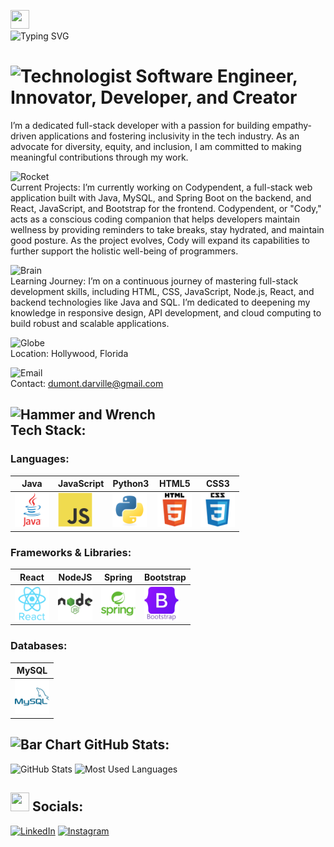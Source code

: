 <img src="https://github.com/Tarikul-Islam-Anik/Animated-Fluent-Emojis/blob/master/Emojis/Hand%20gestures/Vulcan%20Salute.png" width="30" height="30" /><br /> <img src="https://readme-typing-svg.demolab.com?font=Fira+Code&weight=500&size=24&duration=3500&pause=F75C7E&background=FFFFFF00&multiline=true&random=false&width=435&height=100&lines=Hi+.+.+I'm+Desmond👽;Welcome+to+my+GitHub!💫" alt="Typing SVG" />

# <img src="https://raw.githubusercontent.com/Tarikul-Islam-Anik/Animated-Fluent-Emojis/master/Emojis/People/Technologist.png" alt="Technologist" width="30" height="30" /> Software Engineer, Innovator, Developer, and Creator
I’m a dedicated full-stack developer with a passion for building empathy-driven applications and fostering inclusivity in the tech industry. As an advocate for diversity, equity, and inclusion, I am committed to making meaningful contributions through my work.

<img src="https://raw.githubusercontent.com/Tarikul-Islam-Anik/Animated-Fluent-Emojis/master/Emojis/Travel%20and%20places/Rocket.png" alt="Rocket" width="30" height="30" /><br /> Current Projects: I’m currently working on Codypendent, a full-stack web application built with Java, MySQL, and Spring Boot on the backend, and React, JavaScript, and Bootstrap for the frontend. Codypendent, or "Cody," acts as a conscious coding companion that helps developers maintain wellness by providing reminders to take breaks, stay hydrated, and maintain good posture. As the project evolves, Cody will expand its capabilities to further support the holistic well-being of programmers.


<img src="https://github.com/Tarikul-Islam-Anik/Animated-Fluent-Emojis/blob/master/Emojis/Hand%20gestures/Brain.png" alt="Brain" width="30" height="30" /><br /> Learning Journey: I’m on a continuous journey of mastering full-stack development skills, including HTML, CSS, JavaScript, Node.js, React, and backend technologies like Java and SQL. I’m dedicated to deepening my knowledge in responsive design, API development, and cloud computing to build robust and scalable applications.

<img src="https://github.com/Tarikul-Islam-Anik/Animated-Fluent-Emojis/blob/master/Emojis/Travel%20and%20places/Globe%20Showing%20Americas.png" alt="Globe" width="30" height="30" /><br /> Location: Hollywood, Florida

<img src="https://github.com/Tarikul-Islam-Anik/Animated-Fluent-Emojis/blob/master/Emojis/Objects/E-Mail.png" alt="Email" width="30" height="30" /><br />Contact: dumont.darville@gmail.com

## <img src="https://raw.githubusercontent.com/Tarikul-Islam-Anik/Animated-Fluent-Emojis/master/Emojis/Objects/Hammer%20and%20Wrench.png" alt="Hammer and Wrench" width="30" height="30" /><br /> Tech Stack:
<h3 align="left">Languages:</h3>
<table>
  <thead>
    <tr>
      <th>Java</th>
      <th>JavaScript</th>
      <th>Python3</th>
      <th>HTML5</th>
      <th>CSS3</th>
    </tr>
  </thead>
  <tbody>
    <tr>
      <td>
        <img src="https://github.com/devicons/devicon/blob/master/icons/java/java-original-wordmark.svg" width="55" height="55" style="max-width: 100%;">
      </td>
      <td>
        <img src="https://github.com/devicons/devicon/blob/master/icons/javascript/javascript-original.svg" width="55" height="55" style="max-width: 100%;">
      </td>
      <td>
        <img src="https://github.com/devicons/devicon/raw/master/icons/python/python-original.svg" width="55" height="55" style="max-width: 100%;">
      </td>
      <td>
        <img src="https://github.com/devicons/devicon/blob/master/icons/html5/html5-original-wordmark.svg" width="55" height="55" style="max-width: 100%;">
      </td>
      <td>
        <img src="https://github.com/devicons/devicon/blob/master/icons/css3/css3-original-wordmark.svg" width="55" height="55" style="max-width: 100%;">
      </td>
    </tr>
  </tbody>
</table>

<h3 align="left">Frameworks & Libraries:</h3>
<table>
  <thead>
    <tr>
      <th>React</th>
      <th>NodeJS</th>
      <th>Spring</th>
      <th>Bootstrap</th>
   </tr>
  </thead>
  <tbody>
    <tr>
      <td>
        <img src="https://github.com/devicons/devicon/blob/master/icons/react/react-original-wordmark.svg" width="55" height="55" style="max-width: 100%;">
      </td>
      <td>
        <img src="https://github.com/devicons/devicon/blob/master/icons/nodejs/nodejs-original-wordmark.svg" width="55" height="55" style="max-width: 100%;">
      </td>
      <td>
        <img src="https://github.com/devicons/devicon/blob/master/icons/spring/spring-original-wordmark.svg" width="55" height="55" style="max-width: 100%;">
      </td>
      <td>
        <img src="https://github.com/devicons/devicon/blob/master/icons/bootstrap/bootstrap-original-wordmark.svg" width="55" height="55" style="max-width: 100%;">
      </td>
    </tr>
  </tbody>
</table>

<h3 align="left">Databases:</h3>
<table>
  <thead>
    <tr>
      <th>MySQL</th>
    </tr>
  </thead>
  <body>
    <tr>
      <td>
        <img src="https://github.com/devicons/devicon/blob/master/icons/mysql/mysql-plain-wordmark.svg" width="55" height="55" style="max-width: 100%;">
      </td>
    </tr>
  </body>
</table>

## <img src="https://github.com/Tarikul-Islam-Anik/Animated-Fluent-Emojis/blob/master/Emojis/Objects/Bar%20Chart.png" alt="Bar Chart" width="30" height="30" /> GitHub Stats:
![GitHub Stats](https://github-readme-stats.vercel.app/api?username=dez-the-developer&show_icons=true&count_private=true&hide=issues&theme=radical)
![Most Used Languages](https://github-readme-stats.vercel.app/api/top-langs/?username=dez-the-developer&layout=compact&theme=radical)

## <img src="https://github.com/Tarikul-Islam-Anik/Animated-Fluent-Emojis/blob/master/Emojis/Travel%20and%20places/Globe%20with%20Meridians.png" width="30" height="30" /> Socials:
[![LinkedIn](https://img.shields.io/badge/-LinkedIn-0A66C2?style=flat-square&logo=linkedin&logoColor=white)](https://linkedin.com/in/YOUR_LINKEDIN_PROFILE)
[![Instagram](https://img.shields.io/badge/-Instagram-E4405F?style=flat-square&logo=instagram&logoColor=white)](https://instagram.com/YOUR_INSTAGRAM_PROFILE)

